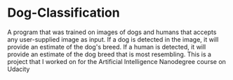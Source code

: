 # Dog-Classification
A program that was trained on images of dogs and humans that accepts any user-supplied image as input. If a dog is detected in the image, it will provide an estimate of the dog's breed. If a human is detected, it will provide an estimate of the dog breed that is most resembling. This is a project that I worked on for the Artificial Intelligence Nanodegree course on Udacity
